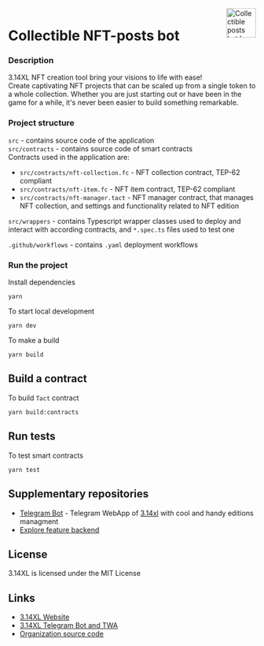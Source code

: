 <a href="https://pi.oberton.io/#/">
    <img src="https://i.ibb.co/dfRJQTF/Screenshot-2023-03-15-at-15-14-05.png" alt="Collectible posts bot logo" title="3.14xl" align="right" height="60" />
</a>

# Collectible NFT-posts bot

### Description

3.14XL NFT creation tool bring your visions to life with ease! <br> Create captivating NFT projects
that can be scaled up from a single token to a whole collection. Whether you are just starting out
or have been in the game for a while, it's never been easier to build something remarkable.

### Project structure

`src` - contains source code of the application <br> `src/contracts` - contains
source code of smart contracts <br> Contracts used in the application are:

- `src/contracts/nft-collection.fc` - NFT collection contract, TEP-62 compliant
- `src/contracts/nft-item.fc` - NFT item contract, TEP-62 compliant
- `src/contracts/nft-manager.tact` - NFT manager contract, that manages NFT collection, and
  settings and functionality related to NFT edition

`src/wrappers` - contains Typescript wrapper classes used to deploy and interact with
according contracts, and `*.spec.ts` files used to test one

`.github/workflows` - contains `.yaml` deployment workflows

### Run the project

Install dependencies

```
yarn
```

To start local development

```
yarn dev
```

To make a build

```
yarn build
```

## Build a contract

To build `Tact` contract

```
yarn build:contracts
```

## Run tests

To test smart contracts

```
yarn test
```

## Supplementary repositories

- [Telegram Bot](https://github.com/theoberton/3.14xl-backend/tree/main/telegram-web-app-bot/) -
  Telegram WebApp of [3.14xl](https://pi.oberton.io/) with cool and handy editions managment
- [Explore feature backend](https://github.com/theoberton/3.14xl-backend/tree/main/explore)

## License

3.14XL is licensed under the MIT License

## Links

- [3.14XL Website](https://pi.oberton.io/)
- [3.14XL Telegram Bot and TWA](https://t.me/pixelObertonbot)
- [Organization source code](https://github.com/theoberton/)
